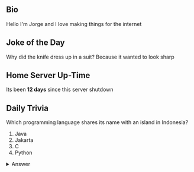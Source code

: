 ## Bio

Hello I'm Jorge and I love making things for the internet

## Joke of the Day

Why did the knife dress up in a suit? Because it wanted to look sharp

## Home Server Up-Time

Its been **12 days** since this server shutdown


## Daily Trivia

Which programming language shares its name with an island in Indonesia?
 1. Java
 2. Jakarta
 3. C
 4. Python

<details>
  <summary>Answer</summary>
  Java
</details>
